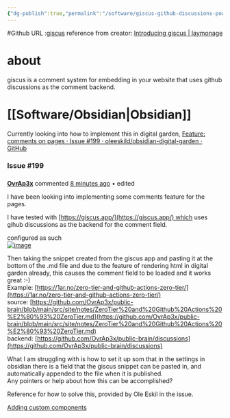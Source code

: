```yaml
---
{"dg-publish":true,"permalink":"/software/giscus-github-discussions-powered-comments/","tags":["public"],"noteIcon":"1"}
---
```


#Github 
URL :[giscus](https://giscus.app/)
reference from creator: [Introducing giscus | laymonage](https://laymonage.com/posts/giscus)

# about
giscus is a comment system for embedding in your website that uses github discussions as the comment backend. 

# [[Software/Obsidian\|Obsidian]]

Currently looking into how to implement this in digital garden,
[Feature: comments on pages · Issue #199 · oleeskild/obsidian-digital-garden · GitHub](https://github.com/oleeskild/obsidian-digital-garden/issues/199)

### Issue #199
### 

**[OvrAp3x](https://github.com/OvrAp3x)** commented [8 minutes ago](https://github.com/oleeskild/obsidian-digital-garden/issues/199#issue-1589161268) • edited 

I have been looking into implementing some comments feature for the pages.

I have tested with [https://giscus.app/](https://giscus.app/) which uses gihub discussions as the backend for the comment field.

configured as such  
[![image](/img/user/attachments/image.png)](https://user-images.githubusercontent.com/14344702/219622657-db5a2194-e57e-41e1-9c31-78c16012ed6c.png)

Then taking the snippet created from the giscus app and pasting it at the bottom of the .md file and due to the feature of rendering html in digital garden already, this causes the comment field to be loaded and it works great :-)  
Example: [https://1ar.no/zero-tier-and-github-actions-zero-tier/](https://1ar.no/zero-tier-and-github-actions-zero-tier/)  
source: [https://github.com/OvrAp3x/public-brain/blob/main/src/site/notes/ZeroTier%20and%20Github%20Actions%20%E2%80%93%20ZeroTier.md](https://github.com/OvrAp3x/public-brain/blob/main/src/site/notes/ZeroTier%20and%20Github%20Actions%20%E2%80%93%20ZeroTier.md)  
backend: [https://github.com/OvrAp3x/public-brain/discussions](https://github.com/OvrAp3x/public-brain/discussions)

What I am struggling with is how to set it up som that in the settings in obsidian there is a field that the giscus snippet can be pasted in, and automatically appended to the file when it is published.  
Any pointers or help about how this can be accomplished?

Reference for how to solve this, provided by Ole Eskil in the issue.

[Adding custom components](https://dg-docs.ole.dev/advanced/adding-custom-components)